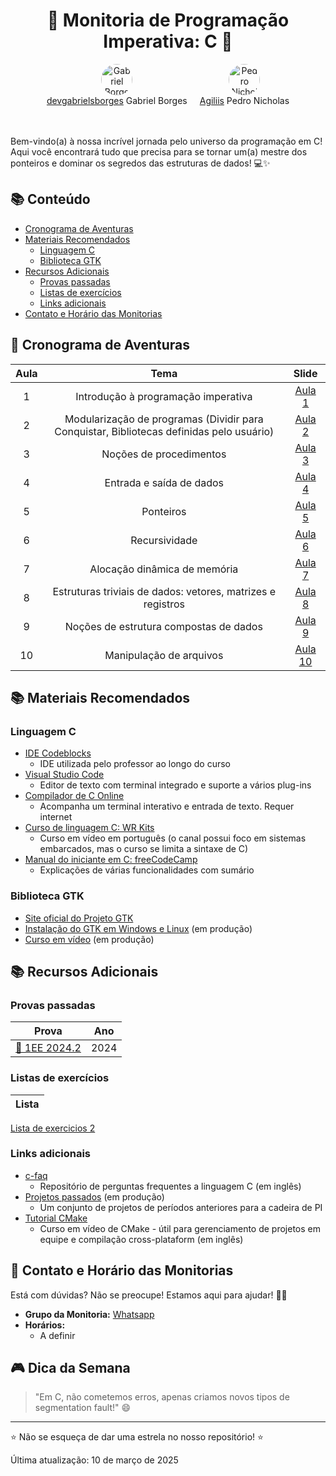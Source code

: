 <div align="center">
 <h1>🚀 Monitoria de Programação Imperativa: C 🚀</h1>
</div>

<div align="center" style="display: flex; justify-content: center; gap: 20px;">
  <div style="text-align: center;">
    <a href="https://github.com/devgabrielsborges">
      <img src="https://github.com/devgabrielsborges.png" width="50" height="50" style="border-radius: 50%;" alt="Gabriel Borges">
    </a>
    <br>
    <a href="https://github.com/devgabrielsborges">devgabrielsborges</a> Gabriel Borges
  </div>
  <div style="text-align: center;">
    <a href="https://github.com/Agiliis">
      <img src="https://github.com/Agiliis.png" width="50" height="50" style="border-radius: 50%;" alt="Pedro Nicholas">
    </a>
    <br>
    <a href="https://github.com/Agiliis">Agiliis</a> Pedro Nicholas
  </div>
</div>

<br><br>
Bem-vindo(a) à nossa incrível jornada pelo universo da programação em C! 
Aqui você encontrará tudo que precisa para se tornar um(a) mestre dos ponteiros e dominar os segredos das estruturas de dados! 💻✨

## 📚 Conteúdo
 * [Cronograma de Aventuras](#-cronograma-de-aventuras)
 * [Materiais Recomendados](#-materiais-recomendados)
   * [Linguagem C](#linguagem-c)
   * [Biblioteca GTK](#biblioteca-gtk)
 * [Recursos Adicionais](#-recursos-adicionais)
   * [Provas passadas](#provas-passadas)
   * [Listas de exercícios](#listas-de-exercícios)
   * [Links adicionais](#links-adicionais)
 * [Contato e Horário das Monitorias](#-contato-e-horário-das-monitorias)

## 📆 Cronograma de Aventuras

| Aula | Tema | Slide |
|:------:|:----:|:-----:|
| 1 | Introdução à programação imperativa | [Aula 1](C/material/Apresentação%20Introdução%20à%20Programação%20Imperativa.pdf) |
| 2 | Modularização de programas (Dividir para Conquistar, Bibliotecas definidas pelo usuário) | [Aula 2](C/material/Introdução%20à%20Linguagem%20de%20Programação%20C.pdf) |
| 3 | Noções de procedimentos | [Aula 3](C/material/Conceitos%20Fundamentais%20de%20Programação%20Imperativa.pdf) |
| 4 | Entrada e saída de dados | [Aula 4](C/material/Conceitos%20Fundamentais%20(parte%202).pdf) |
| 5 | Ponteiros | [Aula 5](C/material/Tipos%20de%20Dados%20Especiais%20em%20C.pdf) |
| 6 | Recursividade | [Aula 6](C/material/Estruturas%20Condicionais%20e%20de%20Repetição.pdf) |
| 7 | Alocação dinâmica de memória | [Aula 7](C/material/Pré-processamento.pdf) |
| 8 | Estruturas triviais de dados: vetores, matrizes e registros | [Aula 8](C/material/Tipos%20Avançados%20de%20Dados.pdf) |
| 9 | Noções de estrutura compostas de dados | [Aula 9](C/material/Manipulação%20de%20Endereços%20(Ponteiros).pdf) |
| 10 | Manipulação de arquivos | [Aula 10](C/material/Arquivos.pdf) |

## 📚 Materiais Recomendados

### Linguagem C

- [IDE Codeblocks](https://www.codeblocks.org/)
  - IDE utilizada pelo professor ao longo do curso
- [Visual Studio Code](https://code.visualstudio.com/)
  - Editor de texto com terminal integrado e suporte a vários plug-ins
- [Compilador de C Online](https://www.onlinegdb.com/online_c_compiler)
  - Acompanha um terminal interativo e entrada de texto. Requer internet
- [Curso de linguagem C: WR Kits](https://youtube.com/playlist?list=PLZ8dBTV2_5HTGGtrPxDB7zx8J5VMuXdob&si=nFLfWwRoP5NCFAO6)
  - Curso em vídeo em português (o canal possui foco em sistemas embarcados, mas o curso se limita a sintaxe de C)
- [Manual do iniciante em C: freeCodeCamp](https://www.freecodecamp.org/portuguese/news/o-manual-do-iniciante-em-c-aprenda-o-basico-sobre-a-linguagem-de-programacao-c-em-apenas-algumas-horas/)
  - Explicações de várias funcionalidades com sumário

### Biblioteca GTK

- [Site oficial do Projeto GTK](https://www.gtk.org/)
- [Instalação do GTK em Windows e Linux](TODO) (em produção)
- [Curso em vídeo](TODO) (em produção)

## 📚 Recursos Adicionais

### Provas passadas
| Prova | Ano |
|:-----:|:---:|
| [🧪 1EE 2024.2](C/provas/1EE_ProgramacaoImperativa_2024.2_gabarito.pdf) | 2024 |

### Listas de exercícios
| Lista |
|:----:|
[Lista de exercicios 2](C/exercicios/ListaDeExercicios#2.pdf)

### Links adicionais
- [c-faq](https://c-faq.com/)
  - Repositório de perguntas frequentes a linguagem C (em inglês)
- [Projetos passados](TODO) (em produção)
  - Um conjunto de projetos de períodos anteriores para a cadeira de PI
- [Tutorial CMake](https://youtube.com/playlist?list=PLK6MXr8gasrGmIiSuVQXpfFuE1uPT615s&si=5fdpDelj5UqIv0tk)
  - Curso em vídeo de CMake - útil para gerenciamento de projetos em equipe e compilação cross-plataform (em inglês)

## 💬 Contato e Horário das Monitorias

Está com dúvidas? Não se preocupe! Estamos aqui para ajudar! 🦸‍♂️

* **Grupo da Monitoria:** [Whatsapp](https://chat.whatsapp.com/FNWwPFXgu2FHm5A8wJHXYC)
* **Horários:**
  * A definir

## 🎮 Dica da Semana

> "Em C, não cometemos erros, apenas criamos novos tipos de segmentation fault!" 😄

---

⭐ Não se esqueça de dar uma estrela no nosso repositório! ⭐

Última atualização: 10 de março de 2025
